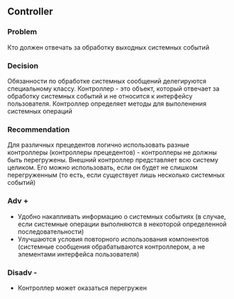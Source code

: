 ## Controller
### Problem
Кто должен отвечать за обработку выходных системных событий
### Decision
Обязанности по обработке системных сообщений делегируются специальному классу. Контроллер - это объект,
который отвечает за обработку системных событий и не относится к интерфейсу пользователя. Контроллер определяет
методы для выполенения системных операций
### Recommendation
Для различных прецедентов логично использовать разные контроллеры (контроллеры прецедентов) - контроллеры не
должны быть перегружены. Внешний контроллер представляет всю систему целиком. Его можно использовать, если он будет
не слишком перегруженным (то есть, если существует лишь несколько системных событий)
### Adv +
 - Удобно накапливать информацию о системных событиях (в случае, если системные операции выполняются в
 некоторой определенной последовательности)
 - Улучшаются условия повторного использования компонентов (системные сообщения обрабатываются контроллером, а не
 элементами интерфейса пользователя)
### Disadv -
 - Контроллер может оказаться перегружен